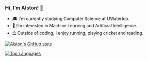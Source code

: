 ### Hi, I’m [Alston](alstond.me)! 👋
- 🎓 I'm currently studying Computer Science at UWaterloo.
- 👀 I’m interested in Machine Learning and Artificial Intelligence.
- ⛱ Outside of coding, I enjoy running, playing cricket and reading.

[![Alston's GitHub stats](https://github-readme-stats.vercel.app/api?username=als10&count_private=true&show_icons=true&theme=onedark)](https://github.com/anuraghazra/github-readme-stats)

[![Top Languages](https://github-readme-stats.vercel.app/api/top-langs/?username=als10&theme=onedark)](https://github.com/anuraghazra/github-readme-stats)

<!---
als10/als10 is a ✨ special ✨ repository because its `README.md` (this file) appears on your GitHub profile.
You can click the Preview link to take a look at your changes.
--->
